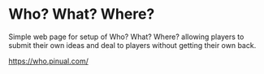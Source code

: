 # Who? What? Where?

Simple web page for setup of Who? What? Where? allowing players to submit their own ideas and deal to players without getting their own back.

https://who.pinual.com/
